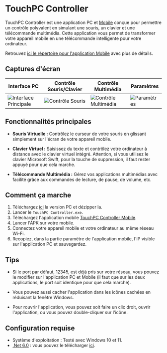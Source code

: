 # TouchPC Controller

TouchPC Controller est une application PC et [Mobile](https://github.com/romainsonnetpro/TouchPC-Controller-Mobile) conçue pour permettre un contrôle polyvalent en simulant une souris, un clavier et une télécommande multimédia. Cette application vous permet de transformer votre appareil mobile en une télécommande intelligente pour votre ordinateur.

Retrouvez [ici le répertoire pour l'application Mobile](https://github.com/romainsonnetpro/TouchPC-Controller-Mobile) avec plus de détails.

## Captures d'écran

| Interface PC | Contrôle Souris/Clavier | Contrôle Multimédia | Paramètres |
| --- | --- | --- | --- |
| ![Interface Principale](https://github.com/romainsonnetpro/TouchPC-Controller/blob/main/Readme%20Ressource/Front-TouchPC_Controller.png) | ![Contrôle Souris](https://github.com/romainsonnetpro/TouchPC-Controller/blob/main/Readme%20Ressource/Controller-TouchPC_Controller_mobile.png) | ![Contrôle Multimédia](https://github.com/romainsonnetpro/TouchPC-Controller/blob/main/Readme%20Ressource/Media-TouchPC_Controller_mobile.png) | ![Paramètres](https://github.com/romainsonnetpro/TouchPC-Controller/blob/main/Readme%20Ressource/Settings-TouchPC_Controller_mobile.png) |

## Fonctionnalités principales

- **Souris Virtuelle :** Contrôlez le curseur de votre souris en glissant simplement sur l'écran de votre appareil mobile.

- **Clavier Virtuel :** Saisissez du texte et contrôlez votre ordinateur à distance avec le clavier virtuel intégré. Attention, si vous utilisez le clavier Microsoft Swift, pour la touche de suppression, il faut rester appuyé pour que cela marche.

- **Télécommande Multimédia :** Gérez vos applications multimédias avec facilité grâce aux commandes de lecture, de pause, de volume, etc.

## Comment ça marche

1. Téléchargez [ici](https://github.com/romainsonnetpro/TouchPC-Controller/releases) la version PC et dézipper la.
2. Lancer le `TouchPC Controller.exe`.
3. Téléchargez l'application mobile [TouchPC Controller Mobile](https://github.com/romainsonnetpro/TouchPC-Controller-Mobile).
4. Lancer l'APK sur votre mobile.
5. Connectez votre appareil mobile et votre ordinateur au même réseau Wi-Fi.
6. Recopiez, dans la partie paramètre de l'application mobile, l'IP visible sur l'application PC et sauvegardez.

## Tips

- Si le port par défaut, 12345, est déjà pris sur votre réseau, vous pouvez le modifier sur l'application PC et Mobile (il faut que sur les deux applications, le port soit identique pour que cela marche).

- Vous pouvez aussi cacher l'application dans les icônes cachées en réduisant la fenêtre Windows.

- Pour rouvrir l'application, vous pouvez soit faire un clic droit, ouvrir l'application, ou vous pouvez double-cliquer sur l'icône.

## Configuration requise

- Système d'exploitation : Testé avec Windows 10 et 11.
- [.Net 6.0](https://dotnet.microsoft.com/en-us/download/dotnet/6.0) : vous pouvez le télécharger [ici](https://dotnet.microsoft.com/en-us/download/dotnet/6.0).
